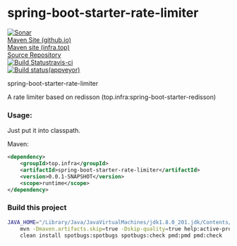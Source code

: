 # spring-boot-starter-rate-limiter

[![Sonar](https://sonarcloud.io/api/project_badges/measure?project=top.infra%3Aspring-boot-starter-rate-limiter&metric=alert_status)](https://sonarcloud.io/dashboard?id=top.infra%3Aspring-boot-starter-rate-limiter)  
[Maven Site (github.io)](https://cloud-ready.github.io/cloud-ready/snapshot/spring-boot-starter-rate-limiter/index.html)  
[Maven site (infra.top)](https://maven-site.infra.top/cloud-ready/snapshot/staging/spring-boot-starter-rate-limiter/index.html)  
[Source Repository](https://github.com/cloud-ready/spring-boot-starter-rate-limiter/tree/develop)  
[![Build Status](https://travis-ci.org/cloud-ready/spring-boot-starter-rate-limiter.svg?branch=develop)travis-ci](https://travis-ci.org/cloud-ready/spring-boot-starter-rate-limiter)  
[![Build status](https://ci.appveyor.com/api/projects/status/any0kvwcxs5b6s8c?svg=true)(appveyor)](https://ci.appveyor.com/project/chshawkn/spring-boot-starter-rate-limiter)    


spring-boot-starter-rate-limiter

A rate limiter based on redisson (top.infra:spring-boot-starter-redisson)

### Usage:

Just put it into classpath.  

Maven:
```xml
<dependency>
    <groupId>top.infra</groupId>
    <artifactId>spring-boot-starter-rate-limiter</artifactId>
    <version>0.0.1-SNAPSHOT</version>
    <scope>runtime</scope>
</dependency>
```

### Build this project

```bash
JAVA_HOME="/Library/Java/JavaVirtualMachines/jdk1.8.0_201.jdk/Contents/Home" \
    mvn -Dmaven.artifacts.skip=true -Dskip-quality=true help:active-profiles \
    clean install spotbugs:spotbugs spotbugs:check pmd:pmd pmd:check
```
